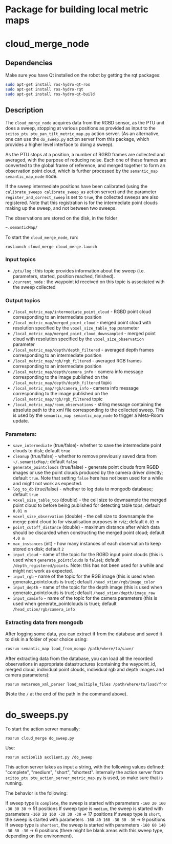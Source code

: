 Package for building local metric maps
==========================

# cloud_merge_node 

## Dependencies

Make sure you have Qt installed on the robot by getting the rqt packages:
```bash
sudo apt-get install ros-hydro-qt-ros
sudo apt-get install ros-hydro-rqt
sudo apt-get install ros-hydro-qt-build
```

## Description 

The `cloud_merge_node` acquires data from the RGBD sensor, as the PTU unit does a sweep, stopping at various positions as provided as input to the `scitos_ptu ptu_pan_tilt_metric_map.py` action server. (As an alternative, one can use the `do_sweep.py` action server from this package, which provides a higher level interface to doing a sweep). 

As the PTU stops at a position, a number of RGBD frames are collected and averaged, with the purpose of reducing noise. Each one of these frames are converted to the global frame of reference, and merged together to form an observation point cloud, which is further processed by the `semantic_map semantic_map_node` node. 

If the sweep intermediate positions have been calibrated (using the `calibrate_sweeps calibrate_sweep_as` action server) and the parameter `register_and_correct_sweep` is set to `true`, the collected sweeps are also registered. Note that this registration is for the intermediate point clouds making up the sweep, and not between two sweeps.

The observations are stored on the disk, in the folder

```bash
~.semanticMap/ 
```

To start the `cloud_merge_node`, run:
```
roslaunch cloud_merge cloud_merge.launch
```



### Input topics

 * `/ptu/log`  : this topic provides information about the sweep (i.e. parameters, started, position reached, finished).
 * `/current_node` : the waypoint id received on this topic is associated with the sweep collected

### Output topics    

* `/local_metric_map/intermediate_point_cloud` - RGBD point cloud corresponding to an intermediate position
* `/local_metric_map/merged_point_cloud` - merged point cloud with resolution specified by the `voxel_size_table_top` parameter
* `/local_metric_map/merged_point_cloud_downsampled` - merged point cloud with resolution specified by the `voxel_size_observation` parameter
* `/local_metric_map/depth/depth_filtered` - averaged depth frames corresponding to an intermediate position
* `/local_metric_map/rgb/rgb_filtered` - averaged RGB frames corresponding to an intermediate position
* `/local_metric_map/depth/camera_info` - camera info message corresponding to the image published on the `/local_metric_map/depth/depth_filtered` topic
* `/local_metric_map/rgb/camera_info` - camera info message corresponding to the image published on the `/local_metric_map/rgb/rgb_filtered` topic
* `/local_metric_map/room_observations` - string message containing the absolute path to the xml file corresponding to the collected sweep. This is used by the `semantic_map semantic_map_node` to trigger a Meta-Room update. 

### Parameters:

* `save_intermediate` (true/false)- whether to save the intermediate point clouds to disk; default `true`
* `cleanup` (true/false) - whether to remove previously saved data from `~/.semanticMap/`; default `false`
* `generate_pointclouds` (true/false) - generate point clouds from RGBD images or use the point clouds produced by the camera driver directly; default `true`. Note that setting `false` here has not been used for a while and might not work as expected. 
* `log_to_db` (true/false) - whether to log data to mongodb database; default `true`
* `voxel_size_table_top` (double) - the cell size to downsample the merged point cloud to before being published for detecting table tops; default `0.01 m`
* `voxel_size_observation` (double) - the cell size to downsample the merge point cloud to for visualisation purposes in rviz; default `0.03 m`
* `point_cutoff_distance` (double) - maximum distance after which data should be discarded when constructing the merged point cloud; default `4.0 m`
* `max_instances` (int) - how many instances of each observation to keep stored on disk; default `2`
* `input_cloud` - name of the topic for the RGBD input point clouds (this is used when `generate_pointclouds` is `false`); default `/depth_registered/points`. Note: this has not been used for a while and might not work as expected.
* `input_rgb` - name of the topic for the RGB image (this is used when generate_pointclouds is true); default `/head_xtion/rgb/image_color`
* `input_depth` - name of the topic for the depth image (this is used when generate_pointclouds is true); default `/head_xtion/depth/image_raw` 
* `input_caminfo` - name of the topic for the camera parameters (this is used when generate_pointclouds is true); default `/head_xtion/rgb/camera_info`

### Extracting data from mongodb

After logging some data, you can extract if from the database and saved it to disk in a folder of your choice using:

```bash
rosrun semantic_map load_from_mongo /path/where/to/save/
```

After extracting data from the database, you can load all the recorded observations in appropriate datastructures (containing the waypoint_id, merged cloud, individual point clouds, individual rgb and depth images and camera parameters):

```bash
rosrun metaroom_xml_parser load_multiple_files /path/where/to/load/from/
```

(Note the `/` at the end of the path in the command above). 

# do_sweeps.py

To start the action server manually:

```rosrun cloud_merge do_sweep.py```

Use:

```rosrun actionlib axclient.py /do_sweep```

This action server takes as input a string, with the following values defined: "complete", "medium", "short", "shortest". Internally the action server from `scitos_ptu ptu_action_server_metric_map.py` is used, so make sure that is running.

The behavior is the following:

If sweep type is `complete`, the sweep is started with parameters `-160 20 160 -30 30 30` -> 51 positions
If sweep type is `medium`, the sweep is started with parameters `-160 20 160 -30 30 -30` -> 17 positions
If sweep type is `short`, the sweep is started with parameters `-160 40 160 -30 30 -30` -> 9 positions
If sweep type is `shortest`, the sweep is started with parameters `-160 60 140 -30 30 -30` -> 6 positions (there might be blank areas with this sweep type, depending on the environment).
